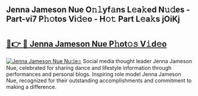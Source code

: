 ## Jenna Jameson Nue O𝚗𝚕yf𝚊ns L𝚎a𝚔ed N𝚞𝚍es - Part-vi7 P𝚑𝚘tos Vi𝚍𝚎o - H𝚘𝚝 Part L𝚎a𝚔s jOiKj

# <h2><a href="http://kf59kb.oniu.top/?m=Jenna+Jameson+Nue">🔗👉 🔴 Jenna Jameson Nue P𝚑ot𝚘𝚜 V𝚒d𝚎o</a></h2>

[![Jenna Jameson Nue Nu𝚍e𝚜](https://i.imgur.com/0qMVB7G.gif)](http://kf59kb.oniu.top/?m=Jenna+Jameson+Nue)
Social media thought leader Jenna Jameson Nue, celebrated for sharing dance and lifestyle information through performances and personal blogs. Inspiring role model Jenna Jameson Nue, recognized for their outstanding accomplishments and commitment to making a difference.  

